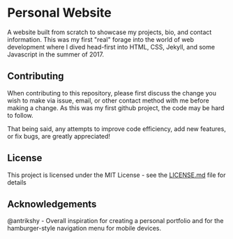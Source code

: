 Personal Website
==============

A website built from scratch to showcase my projects, bio, and contact information. This was my first "real" forage into the world of web development where I dived head-first into HTML, CSS, Jekyll, and some Javascript in the summer of 2017.

Contributing
-------

When contributing to this repository, please first discuss the change you wish to make via issue, email, or other contact method with me before making a change. As this was my first github project, the code may be hard to follow.

That being said, any attempts to improve code efficiency, add new features, or fix bugs, are greatly appreciated!

License
--

This project is licensed under the MIT License - see the [LICENSE.md](/LICENSE.md) file for details

Acknowledgements
-

<a hrep="https://github.com/Antrikshy">@antrikshy<a/> - Overall inspiration for creating a personal portfolio and for the hamburger-style navigation menu for mobile devices.

